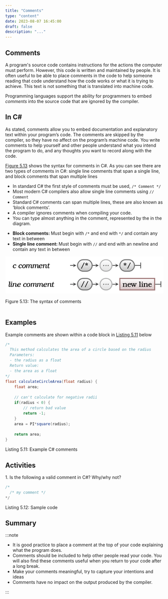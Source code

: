 ```yaml
---
title: "Comments"
type: "content"
date: 2023-08-07 16:45:00
draft: false
description: "..."
---
```


## Comments

A program's source code contains instructions for the actions the computer must perform. However, this code is written and maintained by people. It is often useful to be able to place comments in the code to help someone reading that code understand how the code works or what it is trying to achieve. This text is not something that <span class="review">is</span> translated into machine code.

Programming languages support the ability for programmers to embed *comments* into the source code that are ignored by the compiler.

## In C#
As stated, comments allow you to embed documentation and explanatory text within your program’s code. The comments are skipped by the compiler, so they have no affect on the program’s machine code. You write comments to help yourself and other people understand what you intend the program to do, and any thoughts you want to record along with the code.

<div class="syntaxBox">

<p>
<a href="#FigureCommentsSyntax">Figure 5.13</a> shows the syntax for comments in C#. <span class="review">As you can see there are two types of comments in C#: single line comments that span a single line, and block comments that span multiple lines</span>

- In standard C# the first style of comments must be used, `/* Comment */`
- Most modern C# compilers also allow single line comments using `// Comment`
- Standard C# comments can span multiple lines, these are also known as ‘block comments’.
- A compiler ignores comments when compiling your code.
- You can type almost anything in the comment, represented by the in the diagram.
</p>
<div class="syntaxHowToRead"><span class="review">
<ul>
<li><strong>Block comments: </strong> Must begin with <code>/*</code> and end with <code>*/</code> and contain any text in between </li>
<li><strong>Single line comment: </strong> Must begin with <code>//</code> and end with an newline and contain any text in between </li>
</ul></span>
</div>



<a id="FigureCommentsSyntax"></a>

![Figure 5.13 The syntax of comments.](./images/program-creation/CommentsSyntax.png "The syntax of comments")
<div class="caption"><span class="caption-figure-nbr">Figure 5.13: </span>The syntax of comments</div><br/>

</div>

## Examples
<div class="review">Example comments are shown within a code block in  <a href="#ListingExampleComments">Listing 5.11</a> below</div>

<a id="ListingExampleComments"></a>
```csharp
/* 
  This method calculates the area of a circle based on the radius 
  Parameters:
  - the radius as a float
  Return value:
  - the area as a float
*/
float calculateCircleArea(float radius) {
    float area;

    // can't calculate for negative radii
    if(radius < 0) {
        // return bad value
        return -1;
    }
    area = PI*square(radius);

    return area;
}
```
<div class="caption"><span class="caption-figure-nbr">Listing 5.11: </span>Example C# comments</div>


## Activities

<div class="review">
1. Is the following a valid comment in C#? Why/why not?
</div>

```csharp
/* 
  /* my comment */ 
*/
```

<div class="caption"><span class="caption-figure-nbr">Listing 5.12: </span>Sample code</div>

## Summary

:::note

- It is good practice to place a comment at the top of your code explaining what the program does.
- Comments should be included to help other people read your code. You will also find these comments useful when you return to your code after a long break.
- Make your comments meaningful, try to capture your intentions and ideas
- Comments have no impact on the output produced by the compiler.

:::